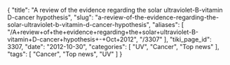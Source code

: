 {
    "title": "A review of the evidence regarding the solar ultraviolet-B-vitamin D-cancer hypothesis",
    "slug": "a-review-of-the-evidence-regarding-the-solar-ultraviolet-b-vitamin-d-cancer-hypothesis",
    "aliases": [
        "/A+review+of+the+evidence+regarding+the+solar+ultraviolet-B-vitamin+D-cancer+hypothesis+-+Oct+2012",
        "/3307"
    ],
    "tiki_page_id": 3307,
    "date": "2012-10-30",
    "categories": [
        "UV",
        "Cancer",
        "Top news"
    ],
    "tags": [
        "Cancer",
        "Top news",
        "UV"
    ]
}
